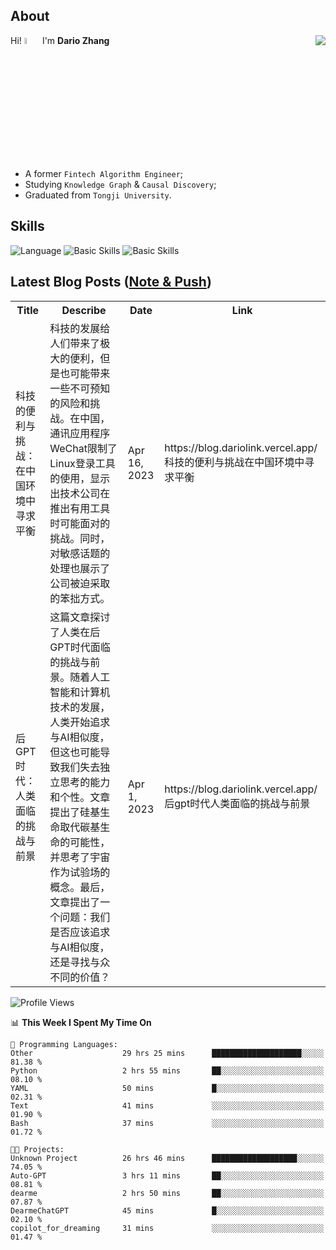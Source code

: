 ## About

<img align="right" src="https://github-readme-stats.vercel.app/api?username=dario-github&show_icons=true&bg_color=00000000&hide_title=true&hide_border=true&include_all_commits=true&count_private=true&theme=transparent" />

Hi! <img src="https://media.giphy.com/media/hvRJCLFzcasrR4ia7z/giphy.gif" width="5%"> I'm **Dario Zhang**

- A former `Fintech Algorithm Engineer`;
- Studying `Knowledge Graph` & `Causal Discovery`;
- Graduated from `Tongji University`.

## Skills

![Language](https://skillicons.dev/icons?i=py,matlab,pytorch,latex,regex,mysql,sqlite)
![Basic Skills](https://skillicons.dev/icons?i=bash,git,linux,md)
![Basic Skills](https://skillicons.dev/icons?i=vim,vscode,jupyterlab)

## Latest Blog Posts ([Note & Push](https://blog.dariolink.vercel.app/))

<table>
  <tr><th>Title</th><th>Describe</th><th>Date</th><th>Link</th></tr>
  <!-- BLOG-POST-LIST:START --><tr><td>科技的便利与挑战：在中国环境中寻求平衡</td><td>科技的发展给人们带来了极大的便利，但是也可能带来一些不可预知的风险和挑战。在中国，通讯应用程序WeChat限制了Linux登录工具的使用，显示出技术公司在推出有用工具时可能面对的挑战。同时，对敏感话题的处理也展示了公司被迫采取的笨拙方式。</td><td>Apr 16, 2023</td><td>https://blog.dariolink.vercel.app/科技的便利与挑战在中国环境中寻求平衡</td></tr><tr><td>后GPT时代：人类面临的挑战与前景</td><td>这篇文章探讨了人类在后GPT时代面临的挑战与前景。随着人工智能和计算机技术的发展，人类开始追求与AI相似度，但这也可能导致我们失去独立思考的能力和个性。文章提出了硅基生命取代碳基生命的可能性，并思考了宇宙作为试验场的概念。最后，文章提出了一个问题：我们是否应该追求与AI相似度，还是寻找与众不同的价值？</td><td>Apr 1, 2023</td><td>https://blog.dariolink.vercel.app/后gpt时代人类面临的挑战与前景</td></tr><!-- BLOG-POST-LIST:END -->
</table>

<!--START_SECTION:waka-->
![Profile Views](http://img.shields.io/badge/Profile%20Views-0-blue)

📊 **This Week I Spent My Time On** 

```text
💬 Programming Languages: 
Other                    29 hrs 25 mins      ████████████████████░░░░░   81.38 % 
Python                   2 hrs 55 mins       ██░░░░░░░░░░░░░░░░░░░░░░░   08.10 % 
YAML                     50 mins             █░░░░░░░░░░░░░░░░░░░░░░░░   02.31 % 
Text                     41 mins             ░░░░░░░░░░░░░░░░░░░░░░░░░   01.90 % 
Bash                     37 mins             ░░░░░░░░░░░░░░░░░░░░░░░░░   01.72 % 

🐱‍💻 Projects: 
Unknown Project          26 hrs 46 mins      ███████████████████░░░░░░   74.05 % 
Auto-GPT                 3 hrs 11 mins       ██░░░░░░░░░░░░░░░░░░░░░░░   08.81 % 
dearme                   2 hrs 50 mins       ██░░░░░░░░░░░░░░░░░░░░░░░   07.87 % 
DearmeChatGPT            45 mins             █░░░░░░░░░░░░░░░░░░░░░░░░   02.10 % 
copilot_for_dreaming     31 mins             ░░░░░░░░░░░░░░░░░░░░░░░░░   01.47 % 
```


<!--END_SECTION:waka-->
